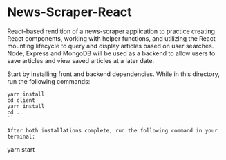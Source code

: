 # News-Scraper-React
React-based rendition of a news-scraper application to practice creating React components, working with helper functions, and utilizing the React mounting lifecycle to query and display articles based on user searches. Node, Express and MongoDB will be used as a backend to allow users to save articles and view saved articles at a later date.


Start by installing front and backend dependencies. While in this directory, run the following commands:

```
yarn install
cd client
yarn install
cd ..
``

After both installations complete, run the following command in your terminal:

```
yarn start
